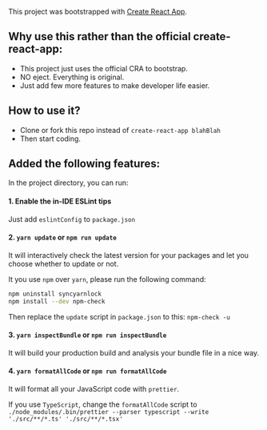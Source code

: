 This project was bootstrapped with [Create React App](https://github.com/facebook/create-react-app).

## Why use this rather than the official create-react-app:

- This project just uses the official CRA to bootstrap.
- NO eject. Everything is original.
- Just add few more features to make developer life easier.

## How to use it?

- Clone or fork this repo instead of `create-react-app blahBlah`
- Then start coding.

## Added the following features:

In the project directory, you can run:

#### 1. Enable the in-IDE ESLint tips

Just add `eslintConfig` to `package.json`

#### 2. `yarn update` or `npm run update`

It will interactively check the latest version for your packages and let you choose whether to update or not.

It you use `npm` over `yarn`, please run the following command:

```bash
npm uninstall syncyarnlock
npm install --dev npm-check
```

Then replace the `update` script in `package.json` to this: `npm-check -u`

#### 3. `yarn inspectBundle` or `npm run inspectBundle`

It will build your production build and analysis your bundle file in a nice way.

#### 4. `yarn formatAllCode` or `npm run formatAllCode`

It will format all your JavaScript code with `prettier`.

If you use `TypeScript`, change the `formatAllCode` script to `./node_modules/.bin/prettier --parser typescript --write './src/**/*.ts' './src/**/*.tsx'`
